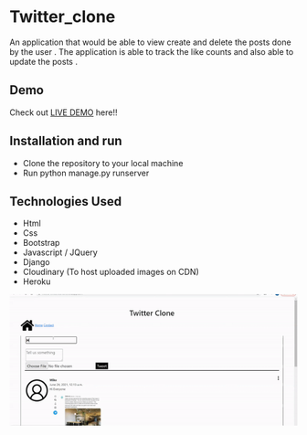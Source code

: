 # Twitter_clone


An application that would be able to view create and delete the posts done by the user . 
The application is able to track the like counts and also able to update the posts  .

## Demo 
Check out [LIVE DEMO](https://heena-twitterclone.herokuapp.com/) here!!

## Installation  and run

* Clone the repository to your local machine
* Run python manage.py runserver  


## Technologies Used
* Html
* Css
* Bootstrap
* Javascript / JQuery
* Django
* Cloudinary (To host uploaded images on CDN)
* Heroku


![Twitter](./gif/ezgif.com-gif-maker.gif)



